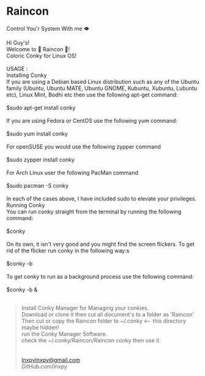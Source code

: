 # Raincon
Control You'r System With me 👁

Hi Guy's!<br>
Welcome to 🌈 Raincon 🌈!<br>
Coloric Conky for Linux OS!<br>
<br>
USAGE :<br>
Installing Conky<br>
If you are using a Debian based Linux distribution such as any of the Ubuntu family (Ubuntu, Ubuntu MATE, Ubuntu GNOME, Kubuntu, Xubuntu, Lubuntu etc), Linux Mint, Bodhi etc then use the following apt-get command:
<br><br>
$sudo apt-get install conky
<br><br>
If you are using Fedora or CentOS use the following yum command:
<br><br>
$sudo yum install conky
<br><br>
For openSUSE you would use the following zypper command
<br><br>
$sudo zypper install conky
<br><br>
For Arch Linux user the following PacMan command
<br><br>
$sudo pacman -S conky
<br><br>
In each of the cases above, I have included sudo to elevate your privileges.
<br>
Running Conky<br>
You can run conky straight from the terminal by running the following command:
<br><br>
$conky
<br><br>
On its own, it isn't very good and you might find the screen flickers.
To get rid of the flicker run conky in the following way:s
<br><br>
$conky -b
<br><br>
To get conky to run as a background process use the following command:
<br><br>
$conky -b &
<br><br>

 > Install Conky Manager for Managing your conkies.<br>
 > Download or clone it then cut all document's to a folder as 'Raincon'<br>
 > Then cut or copy the Raincon folder to ~/.conky <-- this directory maybe hidden!<br>
 > run the Conky Manager Software.<br>
 > check the ~/.conky/Raincon/Raincon conky then use it.<br>
<br><br>
lnxpylnxpy@gmail.com<br>
GitHub.com/lnxpy
